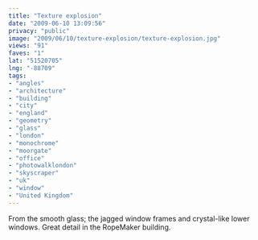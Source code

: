 ```yaml
---
title: "Texture explosion"
date: "2009-06-10 13:09:56"
privacy: "public"
image: "2009/06/10/texture-explosion/texture-explosion.jpg"
views: "91"
faves: "1"
lat: "51520705"
lng: "-88709"
tags:
- "angles"
- "architecture"
- "building"
- "city"
- "england"
- "geometry"
- "glass"
- "london"
- "monochrome"
- "moorgate"
- "office"
- "photowalklondon"
- "skyscraper"
- "uk"
- "window"
- "United Kingdom"
---
```

From the smooth glass; the jagged window frames and crystal-like lower windows. Great detail in the RopeMaker building.<a href="/photos/2009/06/10/texture-explosion" rel="nofollow"></a>
